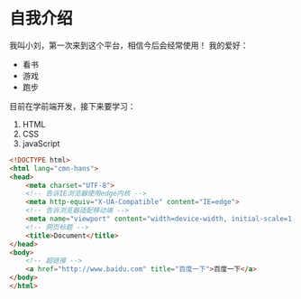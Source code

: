 # 自我介绍

我叫小刘，第一次来到这个平台，相信今后会经常使用！
我的爱好：
* 看书
* 游戏
* 跑步

目前在学前端开发，接下来要学习：
1. HTML
2. CSS
3. javaScript

```html
<!DOCTYPE html>
<html lang="cmn-hans">
<head>
    <meta charset="UTF-8">
    <!-- 告诉IE浏览器使用edge内核 -->
    <meta http-equiv="X-UA-Compatible" content="IE=edge">
    <!-- 告诉浏览器适配移动端 -->
    <meta name="viewport" content="width=device-width, initial-scale=1.0">
    <!-- 网页标题 -->
    <title>Document</title>
</head>
<body>
    <!-- 超链接 -->
    <a href="http://www.baidu.com" title="百度一下">百度一下</a>
</body>
</html>
```
